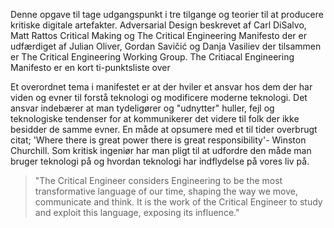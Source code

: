 Denne opgave til tage udgangspunkt i tre tilgange og teorier til at producere kritiske digitale artefakter. Adversarial Design beskrevet af Carl DiSalvo, Matt Rattos Critical Making og The Critical Engineering Manifesto der er udfærdiget af Julian Oliver, Gordan Savičić og Danja Vasiliev der tilsammen er The Critical Engineering Working Group.
The Critiacal Engineering Manifesto er en kort ti-punktsliste over



Et overordnet tema i manifestet er at der hviler et ansvar hos dem der har viden og evner til forstå teknologi og modificere moderne teknologi. Det ansvar indebærer at man tydeligører og "udnytter" huller, fejl og teknologiske tendenser for at kommunikerer det videre til folk der ikke besidder de samme evner. En måde at opsumere med et til tider overbrugt citat; 'Where there is great power there is great responsibility'- Winston Churchill. Som kritisk ingeniør har man pligt til at udfordre den måde man bruger teknologi på og hvordan teknologi har indflydelse på vores liv på.  

>"The Critical Engineer considers Engineering to be the most transformative language of our time, shaping the way we move, communicate and think. It is the work of the Critical Engineer to study and exploit this language, exposing its influence."
